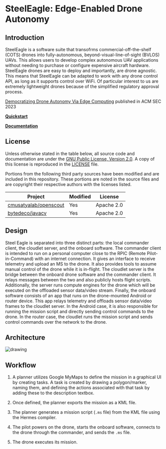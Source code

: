 <!--
SPDX-FileCopyrightText: 2023 Carnegie Mellon University - Satyalab

SPDX-License-Identifier: GPL-2.0-only
-->

SteelEagle: Edge-Enabled Drone Autonomy
===========

Introduction
------------
SteelEagle is a software suite that transofrms commercial-off-the-shelf (COTS) drones into fully-autonomous, beyond-visual-line-of-sight (BVLOS) UAVs. This allows users to develop complex autonomous UAV applications without needing to purchase or configure expensive aircraft hardware. SteelEagle drones are easy to deploy and importantly, are drone agnostic. This means that SteelEagle can be adapted to work with any drone control API, as long as it supports control over WiFi. Of particular interest to us are extremely lightweight drones because of the simplified regulatory approval process.

[Democratizing Drone Autonomy Via Edge Computing]() published in ACM SEC 2023

[**Quickstart**](https://cmusatyalab.github.io/steeleagle/docs/quickstart)

[**Documentation**](https://cmusatyalab.github.io/steeleagle/)

License
-----
Unless otherwise stated in the table below, all source code and documentation are under the [GNU Public License, Version 2.0](https://www.gnu.org/licenses/old-licenses/gpl-2.0.en.html).
A copy of this license is reproduced in the [LICENSE](LICENSE) file.

Portions from the following third party sources have
been modified and are included in this repository.
These portions are noted in the source files and are
copyright their respective authors with
the licenses listed.

Project | Modified | License
---|---|---|
[cmusatyalab/openscout](https://github.com/cmusatyalab/openscout) | Yes | Apache 2.0
[bytedeco/javacv](https://github.com/bytedeco/javacv) | Yes | Apache 2.0

Design
------
Steel Eagle is separated into three distinct parts: the local commander client, the cloudlet server, and the onboard software. The commander client is intended to run on a personal computer close to the RPIC (Remote Pilot-in-Command) with an internet connection. It gives an interface to receive telemetry and upload an MS to the drone. It also provides tools to assume manual control of the drone while it is in-flight. The cloudlet server is the bridge between the onboard drone software and the commander client. It relays messages between the two and also publicly hosts flight scripts. Additionally, the server runs compute engines for the drone which will be executed on the offloaded sensor data/video stream. Finally, the onboard software consists of an app that runs on the drone-mounted Android or router device. This app relays telemetry and offloads sensor data/video frames to the cloudlet server. In the Android case, it is also responsible for running the mission script and directly sending control commands to the drone. In the router case, the cloudlet runs the mission script and sends control commands over the network to the drone.

Architecture
------
![drawing](https://github.com/cmusatyalab/steeleagle/blob/main/docs/images/system-arch.png)

Workflow
--------
1. A planner utilizes Google MyMaps to define the mission in a graphical UI by creating tasks. A task is created by drawing a polygon/marker, naming them, and defining the actions associated with that task by adding these to the description textbox.

2. Once defined, the planner exports the mission as a KML file.

3. The planner generates a mission script (`.ms` file) from the KML file using the Hermes compiler.

4. The pilot powers on the drone, starts the onboard software, connects to the drone through the commander, and sends the `.ms` file.

5. The drone executes its mission.



